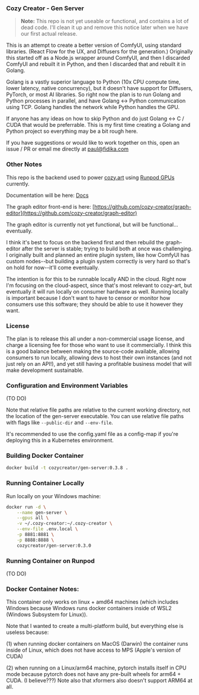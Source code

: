 ### Cozy Creator - Gen Server

> **Note:** This repo is not yet useable or functional, and contains a lot of dead code. I'll clean it up and remove this notice later when we have our first actual release.

This is an attempt to create a better version of ComfyUI, using standard libraries. (React Flow for the UX, and Diffusers for the generation.) Originally this started off as a Node.js wrapper around ComfyUI, and then I discarded ComfyUI and rebuilt it in Python, and then I discarded that and rebuilt it in Golang.

Golang is a vastly superior language to Python (10x CPU compute time, lower latency, native concurrency), but it doesn't have support for Diffusers, PyTorch, or most AI libraries. So right now the plan is to run Golang and Python processes in parallel, and have Golang <-> Python communication using TCP. Golang handles the network while Python handles the GPU.

If anyone has any ideas on how to skip Python and do just Golang <-> C / CUDA that would be preferrable. This is my first time creating a Golang and Python project so everything may be a bit rough here.

If you have suggestions or would like to work together on this, open an issue / PR or email me directly at [paul@fidika.com](mailto:paul@fidika.com)


### Other Notes

This repo is the backend used to power [cozy.art](https://cozy.art) using [Runpod GPUs](https://runpod.io) currently.

Documentation will be here: [Docs](https://cozy.art/docs)

The graph editor front-end is here: [https://github.com/cozy-creator/graph-editor](https://github.com/cozy-creator/graph-editor)

The graph editor is currently not yet functional, but will be functional... eventually.

I think it's best to focus on the backend first and then rebuild the graph-editor after the server is stable; trying to build both at once was challenging. I originally built and planned an entire plugin system, like how ComfyUI has custom nodes--but building a plugin system correctly is very hard so that's on hold for now--it'll come eventually.

The intention is for this to be runnable locally AND in the cloud. Right now I'm focusing on the cloud-aspect, since that's most relevant to cozy-art, but eventually it will run locally on consumer hardware as well. Running locally is important because I don't want to have to censor or monitor how consumers use this software; they should be able to use it however they want.


### License

The plan is to release this all under a non-commercial usage license, and charge a licensing fee for those who want to use it commercially. I think this is a good balance between making the source-code available, allowing consumers to run locally, allowing devs to host their own instances (and not just rely on an API!), and yet still having a profitable business model that will make development sustainable.


### Configuration and Environment Variables

(TO DO)

Note that relative file paths are relative to the current working directory, not the location of the gen-server executable. You can use relative file paths with flags like `--public-dir` and `--env-file`.

It's recommended to use the config.yaml file as a config-map if you're deploying this in a Kubernetes environment.


### Building Docker Container

```sh
docker build -t cozycreator/gen-server:0.3.8 .
```

### Running Container Locally

Run locally on your Windows machine:
```sh
docker run -d \
    --name gen-server \
    --gpus all \
    -v ~/.cozy-creator:~/.cozy-creator \
    --env-file .env.local \
    -p 8881:8881 \
    -p 8888:8888 \
    cozycreator/gen-server:0.3.0
```

### Running Container on Runpod

(TO DO)


### Docker Container Notes:

This container only works on linux + amd64 machines (which includes Windows because Windows runs docker containers inside of WSL2 (Windows Subsystem for Linux)).

Note that I wanted to create a multi-platform build, but everything else is useless because:

(1) when running docker containers on MacOS (Darwin) the container runs inside of Linux, which does not have access to MPS (Apple's version of CUDA)

(2) when running on a Linux/arm64 machine, pytorch installs itself in CPU mode because pytorch does not have any pre-built wheels for arm64 + CUDA. (I believe???) Note also that xformers also doesn't support ARM64 at all.
